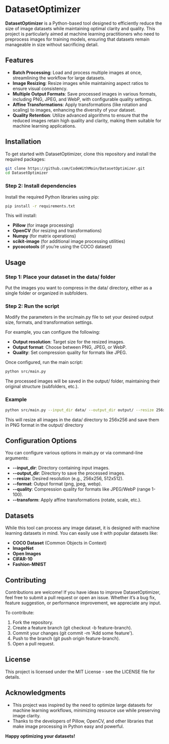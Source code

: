 # DatasetOptimizer

**DatasetOptimizer** is a Python-based tool designed to efficiently reduce the size of image datasets while maintaining optimal clarity and quality. This project is particularly aimed at machine learning practitioners who need to preprocess images for training models, ensuring that datasets remain manageable in size without sacrificing detail.

## Features

- **Batch Processing**: Load and process multiple images at once, streamlining the workflow for large datasets.
- **Image Resizing**: Resize images while maintaining aspect ratios to ensure visual consistency.
- **Multiple Output Formats**: Save processed images in various formats, including PNG, JPEG, and WebP, with configurable quality settings.
- **Affine Transformations**: Apply transformations (like rotation and scaling) to images, enhancing the diversity of your dataset.
- **Quality Retention**: Utilize advanced algorithms to ensure that the reduced images retain high quality and clarity, making them suitable for machine learning applications.

## Installation

To get started with DatasetOptimizer, clone this repository and install the required packages:

```bash
git clone https://github.com/CodeWithMoin/DatasetOptimizer.git
cd DatasetOptimizer
```

### Step 2: Install dependencies

Install the required Python libraries using pip:
```bash
pip install -r requirements.txt
```

This will install:

- **Pillow** (for image processing)
- **OpenCV** (for resizing and transformations)
- **Numpy** (for matrix operations)
- **scikit-image** (for additional image processing utilities)
- **pycocotools** (if you’re using the COCO dataset)

## Usage

### **Step 1**: Place your dataset in the data/ folder

Put the images you want to compress in the data/ directory, either as a single folder or organized in subfolders.

### **Step 2**: Run the script

Modify the parameters in the src/main.py file to set your desired output size, formats, and transformation settings.

For example, you can configure the following:


- **Output resolution**: Target size for the resized images.
- **Output format**: Choose between PNG, JPEG, or WebP.
- **Quality**: Set compression quality for formats like JPEG.

Once configured, run the main script:
```bash
python src/main.py
```
The processed images will be saved in the output/ folder, maintaining their original structure (subfolders, etc.).

### Example
```bash
python src/main.py --input_dir data/ --output_dir output/ --resize 256x256 --format png
```
This will resize all images in the data/ directory to 256x256 and save them in PNG format in the output/ directory

## Configuration Options

You can configure various options in main.py or via command-line arguments:

- **--input_dir**: Directory containing input images.
- **--output_dir**: Directory to save the processed images.
- **--resize**: Desired resolution (e.g., 256x256, 512x512).
- **--format**: Output format (png, jpeg, webp).
- **--quality**: Compression quality for formats like JPEG/WebP (range 1-100).
- **--transform**: Apply affine transformations (rotate, scale, etc.).

## Datasets

While this tool can process any image dataset, it is designed with machine learning datasets in mind. You can easily use it with popular datasets like:

- **COCO Dataset** (Common Objects in Context)
- **ImageNet**
- **Open Images**
- **CIFAR-10**
- **Fashion-MNIST**

## Contributing

Contributions are welcome! If you have ideas to improve DatasetOptimizer, feel free to submit a pull request or open an issue. Whether it’s a bug fix, feature suggestion, or performance improvement, we appreciate any input.

To contribute:

1. Fork the repository.
2. Create a feature branch (git checkout -b feature-branch).
3. Commit your changes (git commit -m 'Add some feature').
4. Push to the branch (git push origin feature-branch).
5. Open a pull request.

## License

This project is licensed under the MIT License - see the LICENSE file for details.

## Acknowledgments
- This project was inspired by the need to optimize large datasets for machine learning workflows, minimizing resource use while preserving image clarity.
- Thanks to the developers of Pillow, OpenCV, and other libraries that make image processing in Python easy and powerful.

**Happy optimizing your datasets!**
